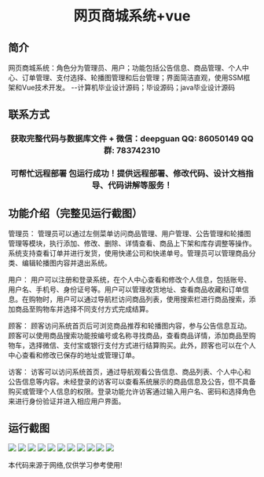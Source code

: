 <p><h1 align="center">网页商城系统+vue</h1></p>

## 简介
网页商城系统：角色分为管理员、用户；功能包括公告信息、商品管理、个人中心、订单管理、支付选择、轮播图管理和后台管理；界面简洁直观，使用SSM框架和Vue技术开发。    --计算机毕业设计源码；毕设源码；java毕业设计源码


## 联系方式
<p><h3 align="center">获取完整代码与数据库文件 + 微信：deepguan QQ: 86050149 QQ群: 783742310</h3></p>
<p><h3 align="center">可帮忙远程部署 包运行成功！提供远程部署、修改代码、设计文档指导、代码讲解等服务！</h3></p>

## 功能介绍（完整见运行截图）
管理员： 管理员可以通过左侧菜单访问商品管理、用户管理、公告管理和轮播图管理等模块，执行添加、修改、删除、详情查看、商品上下架和库存调整等操作。系统支持查看订单并进行发货，使用快递公司和快递单号。管理员可以管理商品分类、编辑轮播图内容并退出系统。

用户： 用户可以注册和登录系统，在个人中心查看和修改个人信息，包括账号、用户名、手机号、身份证号等。用户可以管理收货地址、查看商品收藏和订单信息。在购物时，用户可以通过导航栏访问商品列表，使用搜索栏进行商品搜索，添加商品至购物车并选择不同支付方式完成结算。

顾客： 顾客访问系统首页后可浏览商品推荐和轮播图内容，参与公告信息互动。顾客可以使用商品搜索功能按编号或名称寻找商品，查看商品详情，添加商品至购物车，选择微信、支付宝或银行支付方式进行结算购买。此外，顾客也可以在个人中心查看和修改已保存的地址或管理订单。

访客： 访客可以访问系统首页，通过导航观看公告信息、商品列表、个人中心和公告信息等内容。未经登录的访客可以查看系统展示的商品信息及公告，但不具备购买或管理个人信息的权限。登录功能允许访客通过输入用户名、密码和选择角色来进行身份验证并进入相应用户界面。


## 运行截图
![](img/001.jpg)
![](img/002.jpg)
![](img/003.jpg)
![](img/004.jpg)
![](img/005.jpg)
![](img/006.jpg)
![](img/007.jpg)
![](img/008.jpg)
![](img/009.jpg)
![](img/010.jpg)
![](img/011.jpg)

<p>本代码来源于网络,仅供学习参考使用!</p>
